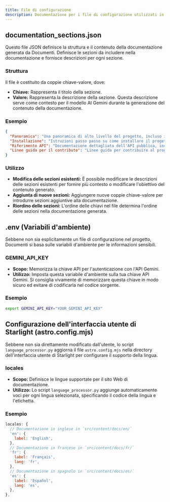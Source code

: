 ```yaml
---
title: File di configurazione
description: Documentazione per i file di configurazione utilizzati in Documenti.
---
```


## documentation_sections.json

Questo file JSON definisce la struttura e il contenuto della documentazione generata da Documenti. Definisce le sezioni da includere nella documentazione e fornisce descrizioni per ogni sezione.

### Struttura

Il file è costituito da coppie chiave-valore, dove:

- **Chiave:** Rappresenta il titolo della sezione.
- **Valore:** Rappresenta la descrizione della sezione. Questa descrizione serve come contesto per il modello AI Gemini durante la generazione del contenuto della documentazione.

### Esempio

```json
{
  "Panoramica": "Una panoramica di alto livello del progetto, incluso il suo scopo, le caratteristiche chiave e il pubblico di destinazione.",
  "Installazione": "Istruzioni passo passo su come installare il progetto, inclusi prerequisiti e dipendenze.",
  "Riferimento API": "Documentazione dettagliata dell'API pubblica, incluse classi, metodi e parametri, con particolare attenzione a esempi di utilizzo e frammenti di codice.",
  "Linee guida per il contributo": "Linee guida per contribuire al progetto, inclusi lo stile di codifica, la strategia di branching e il processo di pull request."
}
```

### Utilizzo

- **Modifica delle sezioni esistenti:** È possibile modificare le descrizioni delle sezioni esistenti per fornire più contesto o modificare l'obiettivo del contenuto generato.
- **Aggiunta di nuove sezioni:** Aggiungere nuove coppie chiave-valore per introdurre sezioni aggiuntive alla documentazione.
- **Riordino delle sezioni:** L'ordine delle chiavi nel file determina l'ordine delle sezioni nella documentazione generata.

## .env (Variabili d'ambiente)

Sebbene non sia esplicitamente un file di configurazione nel progetto, Documenti si basa sulle variabili d'ambiente per le informazioni sensibili.

### GEMINI_API_KEY

- **Scopo:** Memorizza la chiave API per l'autenticazione con l'API Gemini.
- **Utilizzo:** Imposta questa variabile d'ambiente sulla tua chiave API Gemini. Si consiglia vivamente di memorizzare questa chiave in modo sicuro ed evitare di codificarla nel codice sorgente.

### Esempio

```bash
export GEMINI_API_KEY="YOUR_GEMINI_API_KEY"
```

## Configurazione dell'interfaccia utente di Starlight (astro.config.mjs)

Sebbene non sia direttamente modificato dall'utente, lo script `language_processor.py` aggiorna il file `astro.config.mjs` nella directory dell'interfaccia utente di Starlight per configurare il supporto della lingua.

### locales

- **Scopo:** Definisce le lingue supportate per il sito Web di documentazione.
- **Utilizzo:** Lo script `language_processor.py` aggiunge automaticamente voci per ogni lingua selezionata, specificando il codice della lingua e l'etichetta.

### Esempio

```javascript
locales: {
  // Documentazione in inglese in `src/content/docs/en/`
  'en': {
    label: 'English',
  },
  // Documentazione in francese in `src/content/docs/fr/`
  'fr': {
    label: 'Français',
    lang: 'fr',
  },
  // Documentazione in spagnolo in `src/content/docs/es/`
  'es': {
    label: 'Español',
    lang: 'es',
  },
},
```






